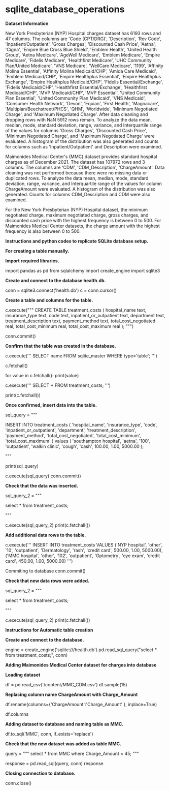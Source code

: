 # sqlite_database_operations

**Dataset Information**

New York Presbyterian (NYP) Hospital charges dataset has 6193 rows and 47 columns. The columns are 'Code (CPT/DRG)', 'Description', 'Rev Code', 'Inpatient/Outpatient', 'Gross Charges', 'Discounted Cash Price', 'Aetna', 'Cigna', 'Empire Blue Cross Blue Shield', 'Emblem Health', 'United Health Group', 'Aetna Medicare', 'AgeWell Medicare', 'Emblem Medicare', 'Empire Medicare', 'Fidelis Medicare', 'Healthfirst Medicare', 'UHC Community Plan/United Medicare', 'VNS Medicare', 'WellCare Medicare', '1199', 'Affinity Molina Essential', 'Affinity Molina Medicaid/CHP', 'Amida Care Medicaid', 'Emblem Medicaid/CHP', 'Empire Healthplus Essential', 'Empire Healthplus Exchange', 'Empire Healthplus Medicaid/CHP', 'Fidelis Essential/Exchange', 'Fidelis Medicaid/CHP', 'Healthfirst Essential/Exchange', 'Healthfirst Medicaid/CHP', 'MVP Medicaid/CHP', 'MVP Essential', 'United Community Plan Essential', 'United Community Plan Medicaid', 'VNS Medicaid', 'Consumer Health Network', 'Devon', 'Equian', 'First Health', 'Magnacare', 'Multiplan/Beechstreet/PHCS', 'QHM', 'Worldwide', 'Minimum Negotiated Charge', and 'Maximum Negotiated Charge'. After data cleaning and dropping rows with NaN 5912 rows remain. To analyze the data mean, median, mode, standard deviation, range, variance, and Interquartile range of the values for columns 'Gross Charges', 'Discounted Cash Price', 'Minimum Negotiated Charge', and 'Maximum Negotiated Charge' were evaluated. A histogram of the distribution was also generated and counts for columns such as 'Inpatient/Outpatient' and Description were examined.

Maimonides Medical Center's (MMC) dataset provides standard hospital charges as of December 2021. The dataset has 107972 rows and 3 columns. The columns are 'CDM', 'CDM_Description', 'ChargeAmount'. Data cleaning was not performed because there were no missing data or duplicated rows. To analyze the data mean, median, mode, standard deviation, range, variance, and Interquartile range of the values for column ChargeAmount were evaluated. A histogram of the distribution was also generated. Counts for columns CDM_Description and CDM were also examined.

For the New York Presbyterian (NYP) Hospital dataset, the minimum negotiated charge, maximum negotiated charge, gross charges, and discounted cash price with the highest frequency is between 0 to 500. For Maimonides Medical Center datasets, the charge amount with the highest frequency is also between 0 to 500.

**Instructions and python codes to replicate SQLite database setup.**

**For creating a table manually.**

**Import required libraries.**

import pandas as pd
from sqlalchemy import create_engine
import sqlite3


**Create and connect to the database health.db.**

conn = sqlite3.connect('health.db')
c = conn.cursor()

**Create a table and columns for the table.**

c.execute("""
            CREATE TABLE treatment_costs
                (
                    hospital_name text,
                    insurance_type text,
                    code text,
                    inpatient_or_outpatient text,
                    department text,
                    treatment_description text,
                    payment_method text,
                    total_cost_negotiated real,
                    total_cost_minimum real,
                    total_cost_maximum real
                );
          """)


conn.commit()


**Confirm that the table was created in the database.**

c.execute('''
  SELECT name
  FROM sqlite_master
  WHERE type='table';
  ''')


c.fetchall()


for value in c.fetchall():
    print(value)


c.execute('''
  SELECT * FROM treatment_costs;
''')


print(c.fetchall())


**Once confirmed, insert data into the table.**

sql_query = """


INSERT INTO treatment_costs (
  'hospital_name',
  'insurance_type',
  'code',
  'inpatient_or_outpatient',
  'department',
  'treatment_description',
  'payment_method',
  'total_cost_negotiated',
  'total_cost_minimum',
  'total_cost_maximum'
  )
  values (
    'southampton hospital',
    'aetna',
    '100',
    'outpatient',
    'walkin clinic',
    'cough',
    'cash',
    100.00,
    1.00,
    5000.00
  );


"""


print(sql_query)


c.execute(sql_query)
conn.commit()


**Check that the data was inserted.**

sql_query_2 = """


select *
from treatment_costs;


"""


c.execute(sql_query_2)
print(c.fetchall())

**Add additional data rows to the table.**

c.execute('''
    INSERT INTO treatment_costs
    VALUES
        ('NYP hospital',
        'other',
        '10',
        'outpatient',
        'Dermatology',
        'rash',
        'credit card',
        500.00,
        1.00,
        5000.00),
        ('MMC hospital',
        'other',
        '102',
        'outpatient',
        'Optometry',
        'eye exam',
        'credit card',
        450.00,
        1.00,
        5000.00)
      ''')

Commiting to database
conn.commit()


**Check that new data rows were added.**

sql_query_2 = """


select *
from treatment_costs;


"""


c.execute(sql_query_2)
print(c.fetchall())


**Instructions for Automatic table creation**


**Create and connect to the database.**


engine = create_engine('sqlite:///health.db')
pd.read_sql_query("select * from treatment_costs;", conn)


**Adding Maimonides Medical Center dataset for charges into database**


**Loading dataset**


df = pd.read_csv('/content/MMC_CDM.csv')
df.sample(15)


**Replacing column name ChargeAmount with Charge_Amount**

df.rename(columns={'ChargeAmount':'Charge_Amount'
            }, inplace=True)

df.columns


**Adding dataset to database and naming table as MMC.**

df.to_sql('MMC', conn, if_exists='replace')


**Check that the new dataset was added as table MMC.**


query = """
  select *
  from MMC
  where Charge_Amount = 45;
"""


response = pd.read_sql(query, conn)
response


**Closing connection to database.**


conn.close()
